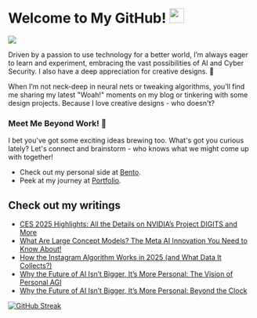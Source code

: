 # Welcome to My GitHub! <img src="https://raw.githubusercontent.com/MartinHeinz/MartinHeinz/master/wave.gif" width="30px"> 
![](https://komarev.com/ghpvc/?username=REDDITARUN&color=grey)

Driven by a passion to use technology for a better world, I’m always eager to learn and experiment, embracing the vast possibilities of AI and Cyber Security. I also have a deep appreciation for creative designs. 🎨

When I’m not neck-deep in neural nets or tweaking algorithms, you’ll find me sharing my latest "Woah!" moments on my blog or tinkering with some design projects. Because I love creative designs - who doesn't?

### Meet Me Beyond Work! 🤝
I bet you've got some exciting ideas brewing too. What's got you curious lately? Let's connect and brainstorm - who knows what we might come up with together!
- Check out my personal side at [Bento](https://bento.me/tarunreddi).
- Peek at my journey at [Portfolio](https://redditarun.github.io/).


## Check out my writings 
<!-- BLOG-POST-LIST:START -->
- [CES 2025 Highlights: All the Details on NVIDIA’s Project DIGITS and More](https://medium.com/predict/ces-2025-highlights-all-the-details-on-nvidias-project-digits-and-more-eedd67f2aca8?source=rss-9ecb664d87c1------2)
- [What Are Large Concept Models? The Meta AI Innovation You Need to Know About!](https://medium.com/predict/what-are-large-concept-models-the-meta-ai-innovation-you-need-to-know-about-2375a618fed1?source=rss-9ecb664d87c1------2)
- [How the Instagram Algorithm Works in 2025 &lpar;and What Data It Collects?&rpar;](https://osintteam.blog/how-the-instagram-algorithm-works-in-2024-and-what-data-it-collects-cd8410d0d117?source=rss-9ecb664d87c1------2)
- [Why the Future of AI Isn’t Bigger, It’s More Personal: The Vision of Personal AGI](https://medium.com/pythoneers/why-the-future-of-ai-isnt-bigger-it-s-more-personal-the-vision-of-personal-agi-ff29d270d617?source=rss-9ecb664d87c1------2)
- [Why the Future of AI Isn’t Bigger, It’s More Personal: Beyond the Clock](https://osintteam.blog/why-the-future-of-ai-isnt-bigger-it-s-more-personal-beyond-the-clock-f97b6cf61d25?source=rss-9ecb664d87c1------2)
<!-- BLOG-POST-LIST:END -->



[![GitHub Streak](https://streak-stats.demolab.com?user=REDDITARUN&theme=tokyonight&hide_border=true&background=EB545400)](https://git.io/streak-stats)



<!--
**REDDITARUN/REDDITARUN** is a ✨ _special_ ✨ repository because its `README.md` (this file) appears on your GitHub profile.

Here are some ideas to get you started:

- 🔭 I’m currently working on ...
- 🌱 I’m currently learning ...
- 👯 I’m looking to collaborate on ...
- 🤔 I’m looking for help with ...
- 💬 Ask me about ...
- 📫 How to reach me: ...
- 😄 Pronouns: ...
- ⚡ Fun fact: ...
-->
